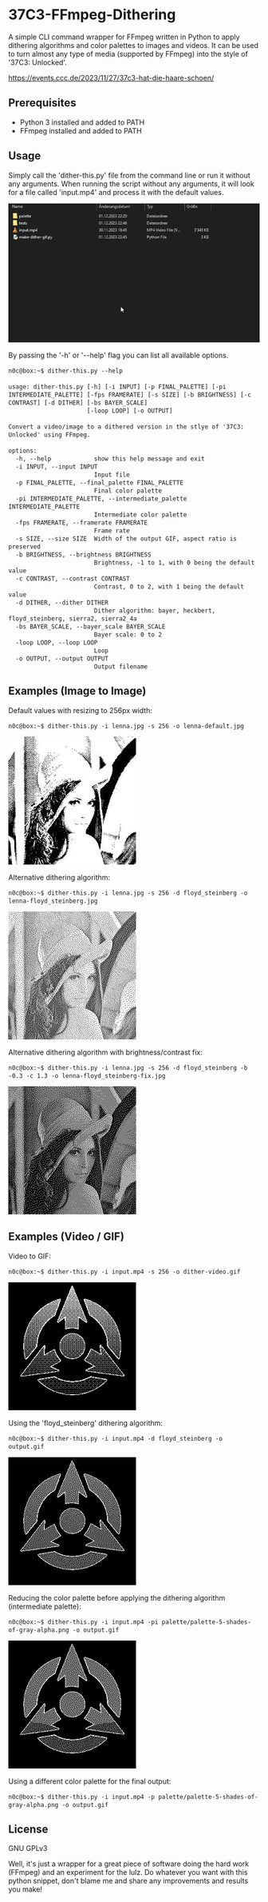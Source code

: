 # 37C3-FFmpeg-Dithering

A simple CLI command wrapper for FFmpeg written in Python to apply dithering algorithms and color palettes to images and videos. It can be used to turn almost any type of media (supported by FFmpeg) into the style of '37C3: Unlocked'.

https://events.ccc.de/2023/11/27/37c3-hat-die-haare-schoen/

## Prerequisites

- Python 3 installed and added to PATH
- FFmpeg installed and added to PATH

## Usage

Simply call the 'dither-this.py' file from the command line or run it without any arguments. When running the script without any arguments, it will look for a file called 'input.mp4' and process it with the default values.

![Demo](/demo/demo.gif "Demo")

By passing the '-h' or '--help' flag you can list all available options.

```
n0c@box:~$ dither-this.py --help

usage: dither-this.py [-h] [-i INPUT] [-p FINAL_PALETTE] [-pi INTERMEDIATE_PALETTE] [-fps FRAMERATE] [-s SIZE] [-b BRIGHTNESS] [-c CONTRAST] [-d DITHER] [-bs BAYER_SCALE]
                      [-loop LOOP] [-o OUTPUT]

Convert a video/image to a dithered version in the stlye of '37C3: Unlocked' using FFmpeg.

options:
  -h, --help            show this help message and exit
  -i INPUT, --input INPUT
                        Input file
  -p FINAL_PALETTE, --final_palette FINAL_PALETTE
                        Final color palette
  -pi INTERMEDIATE_PALETTE, --intermediate_palette INTERMEDIATE_PALETTE
                        Intermediate color palette
  -fps FRAMERATE, --framerate FRAMERATE
                        Frame rate
  -s SIZE, --size SIZE  Width of the output GIF, aspect ratio is preserved
  -b BRIGHTNESS, --brightness BRIGHTNESS
                        Brightness, -1 to 1, with 0 being the default value
  -c CONTRAST, --contrast CONTRAST
                        Contrast, 0 to 2, with 1 being the default value
  -d DITHER, --dither DITHER
                        Dither algorithm: bayer, heckbert, floyd_steinberg, sierra2, sierra2_4a
  -bs BAYER_SCALE, --bayer_scale BAYER_SCALE
                        Bayer scale: 0 to 2
  -loop LOOP, --loop LOOP
                        Loop
  -o OUTPUT, --output OUTPUT
                        Output filename
```

## Examples (Image to Image)

Default values with resizing to 256px width:

```
n0c@box:~$ dither-this.py -i lenna.jpg -s 256 -o lenna-default.jpg
```

![Lenna Default](/demo/lenna-default.jpg "Lenna Default")

Alternative dithering algorithm:

```
n0c@box:~$ dither-this.py -i lenna.jpg -s 256 -d floyd_steinberg -o lenna-floyd_steinberg.jpg
```

![Lenna Floyd Steinberg](/demo/lenna-floyd_steinberg.jpg "Lenna Floyd Steinberg")

Alternative dithering algorithm with brightness/contrast fix:

```
n0c@box:~$ dither-this.py -i lenna.jpg -s 256 -d floyd_steinberg -b -0.3 -c 1.3 -o lenna-floyd_steinberg-fix.jpg
```

![Lenna Floyd Steinberg Fix](/demo/lenna-floyd_steinberg-fix.jpg "Lenna Floyd Steinberg Fix")


## Examples (Video / GIF)

Video to GIF:

```
n0c@box:~$ dither-this.py -i input.mp4 -s 256 -o dither-video.gif
```

![Luxeria Logo Default](/demo/luxeria-default.gif "Luxeria Logo Default")

Using the 'floyd_steinberg' dithering algorithm:

```
n0c@box:~$ dither-this.py -i input.mp4 -d floyd_steinberg -o output.gif
```

![Luxeria Logo Floyd Steinberg](/demo/luxeria-floyd_steinberg.gif "Luxeria Logo Floyd Steinberg")

Reducing the color palette before applying the dithering algorithm (intermediate palette):

```
n0c@box:~$ dither-this.py -i input.mp4 -pi palette/palette-5-shades-of-gray-alpha.png -o output.gif
```

![Luxeria Logo Floyd Steinberg Intermediate Palette](/demo/luxeria-floyd_steinberg-intermediate.gif "Luxeria Logo Floyd Steinberg Intermediate Palette")

Using a different color palette for the final output:

```
n0c@box:~$ dither-this.py -i input.mp4 -p palette/palette-5-shades-of-gray-alpha.png -o output.gif
```

## License

GNU GPLv3

Well, it's just a wrapper for a great piece of software doing the hard work (FFmpeg) and an experiment for the lulz. Do whatever you want with this python snippet, don't blame me and share any improvements and results you make!